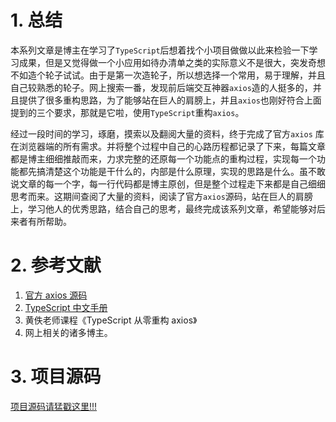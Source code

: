# 1. 总结

本系列文章是博主在学习了`TypeScript`后想着找个小项目做做以此来检验一下学习成果，但是又觉得做一个小应用如待办清单之类的实际意义不是很大，突发奇想不如造个轮子试试。由于是第一次造轮子，所以想选择一个常用，易于理解，并且自己较熟悉的轮子。网上搜索一番，发现前后端交互神器`axios`造的人挺多的，并且提供了很多重构思路，为了能够站在巨人的肩膀上，并且`axios`也刚好符合上面提到的三个要求，那就是它啦，使用`TypeScript`重构`axios`。

经过一段时间的学习，琢磨，摸索以及翻阅大量的资料，终于完成了官方`axios` 库在浏览器端的所有需求。并将整个过程中自己的心路历程都记录了下来，每篇文章都是博主细细推敲而来，力求完整的还原每一个功能点的重构过程，实现每一个功能都先搞清楚这个功能是干什么的，内部是什么原理，实现的思路是什么。虽不敢说文章的每一个字，每一行代码都是博主原创，但是整个过程走下来都是自己细细思考而来。这期间查阅了大量的资料，阅读了官方`axios`源码，站在巨人的肩膀上，学习他人的优秀思路，结合自己的思考，最终完成该系列文章，希望能够对后来者有所帮助。

# 2. 参考文献

1. [官方 axios 源码](https://github.com/axios/axios)
2. [TypeScript 中文手册](https://github.com/zhongsp/TypeScript)
3. 黄佚老师课程《TypeScript 从零重构 axios》
4. 网上相关的诸多博主。

# 3. 项目源码

[项目源码请猛戳这里!!!](https://github.com/NLRX-WJC/ts-axios)
